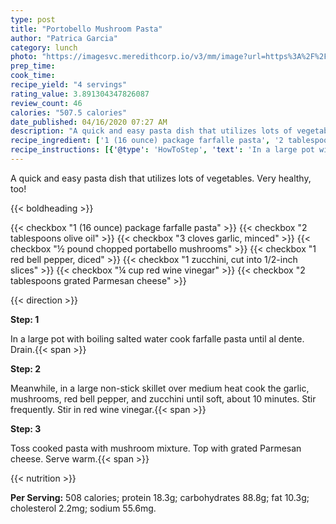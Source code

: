 ```yaml
---
type: post
title: "Portobello Mushroom Pasta"
author: "Patrica Garcia"
category: lunch
photo: "https://imagesvc.meredithcorp.io/v3/mm/image?url=https%3A%2F%2Fimages.media-allrecipes.com%2Fuserphotos%2F4548922.jpg"
prep_time: 
cook_time: 
recipe_yield: "4 servings"
rating_value: 3.891304347826087
review_count: 46
calories: "507.5 calories"
date_published: 04/16/2020 07:27 AM
description: "A quick and easy pasta dish that utilizes lots of vegetables. Very healthy, too!"
recipe_ingredient: ['1 (16 ounce) package farfalle pasta', '2 tablespoons olive oil', '3 cloves garlic, minced', '½ pound chopped portabello mushrooms', '1 red bell pepper, diced', '1 zucchini, cut into 1/2-inch slices', '¼ cup red wine vinegar', '2 tablespoons grated Parmesan cheese']
recipe_instructions: [{'@type': 'HowToStep', 'text': 'In a large pot with boiling salted water cook farfalle pasta until al dente. Drain.\n'}, {'@type': 'HowToStep', 'text': 'Meanwhile, in a large non-stick skillet over medium heat cook the garlic, mushrooms, red bell pepper, and zucchini until soft, about 10 minutes. Stir frequently. Stir in red wine vinegar.\n'}, {'@type': 'HowToStep', 'text': 'Toss cooked pasta with mushroom mixture. Top with grated Parmesan cheese. Serve warm.\n'}]
---
```


A quick and easy pasta dish that utilizes lots of vegetables. Very healthy, too! 

{{< boldheading >}}

{{< checkbox "1 (16 ounce) package farfalle pasta" >}}
{{< checkbox "2 tablespoons olive oil" >}}
{{< checkbox "3 cloves garlic, minced" >}}
{{< checkbox "½ pound chopped portabello mushrooms" >}}
{{< checkbox "1  red bell pepper, diced" >}}
{{< checkbox "1  zucchini, cut into 1/2-inch slices" >}}
{{< checkbox "¼ cup red wine vinegar" >}}
{{< checkbox "2 tablespoons grated Parmesan cheese" >}}


{{< direction >}}

**Step: 1**

In a large pot with boiling salted water cook farfalle pasta until al dente. Drain.{{< span >}}

**Step: 2**

Meanwhile, in a large non-stick skillet over medium heat cook the garlic, mushrooms, red bell pepper, and zucchini until soft, about 10 minutes. Stir frequently. Stir in red wine vinegar.{{< span >}}

**Step: 3**

Toss cooked pasta with mushroom mixture. Top with grated Parmesan cheese. Serve warm.{{< span >}}

{{< nutrition >}}

**Per Serving:** 508 calories; protein 18.3g; carbohydrates 88.8g; fat 10.3g; cholesterol 2.2mg; sodium 55.6mg.